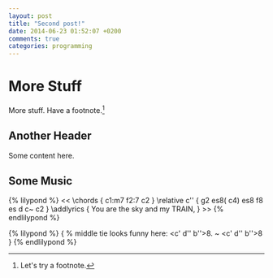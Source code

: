 ```yaml
---
layout: post
title: "Second post!"
date: 2014-06-23 01:52:07 +0200
comments: true
categories: programming
---
```

# More Stuff

More stuff. Have a footnote.[^1]

## Another Header

Some content here.

## Some Music

{% lilypond %}
    <<
    \chords {
        c1:m7 f2:7 c2
    }
    \relative c'' {
        g2 es8( c4) es8
        f8 es d c~ c2
    }
    \addlyrics {
        You are
        the sky and my TRAIN,
    }
    >>
{% endlilypond %}

{% lilypond %}
    {
        % middle tie looks funny here:
        <c' d'' b''>8. ~ <c' d'' b''>8
    }
{% endlilypond %}

[^1]: Let's try a footnote.